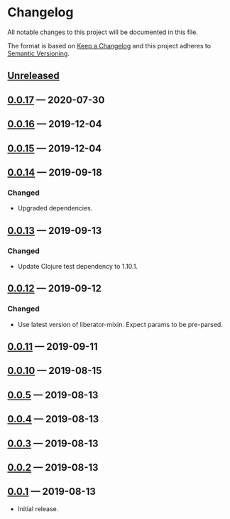 # Changelog

All notable changes to this project will be documented in this file.

The format is based on [Keep a Changelog](http://keepachangelog.com)
and this project adheres to [Semantic Versioning](http://semver.org/spec/v2.0.0.html).


## [Unreleased]

## [0.0.17] — 2020-07-30

## [0.0.16] — 2019-12-04

## [0.0.15] — 2019-12-04

## [0.0.14] — 2019-09-18
### Changed
- Upgraded dependencies.

## [0.0.13] — 2019-09-13
### Changed
- Update Clojure test dependency to 1.10.1.

## [0.0.12] — 2019-09-12
### Changed
- Use latest version of liberator-mixin. Expect params to be pre-parsed.

## [0.0.11] — 2019-09-11

## [0.0.10] — 2019-08-15

## [0.0.5] — 2019-08-13

## [0.0.4] — 2019-08-13

## [0.0.3] — 2019-08-13

## [0.0.2] — 2019-08-13

## [0.0.1] — 2019-08-13
- Initial release.


[0.0.1]: https://github.com/b-social/liberator-hal-events-resource/compare/0.0.0...0.0.1
[0.0.2]: https://github.com/b-social/liberator-hal-events-resource/compare/0.0.1...0.0.2
[0.0.3]: https://github.com/b-social/liberator-hal-events-resource/compare/0.0.2...0.0.3
[0.0.4]: https://github.com/b-social/liberator-hal-events-resource/compare/0.0.3...0.0.4
[0.0.5]: https://github.com/b-social/liberator-hal-events-resource/compare/0.0.4...0.0.5
[0.0.10]: https://github.com/b-social/liberator-hal-events-resource/compare/0.0.5...0.0.10
[0.0.11]: https://github.com/b-social/liberator-hal-events-resource/compare/0.0.10...0.0.11
[0.0.12]: https://github.com/b-social/liberator-hal-events-resource/compare/0.0.11...0.0.12
[0.0.13]: https://github.com/b-social/liberator-hal-events-resource/compare/0.0.12...0.0.13
[0.0.14]: https://github.com/b-social/liberator-hal-events-resource/compare/0.0.13...0.0.14
[0.0.15]: https://github.com/b-social/liberator-hal-events-resource/compare/0.0.14...0.0.15
[0.0.16]: https://github.com/b-social/liberator-hal-events-resource/compare/0.0.15...0.0.16
[0.0.17]: https://github.com/b-social/liberator-hal-events-resource/compare/0.0.16...0.0.17
[Unreleased]: https://github.com/b-social/liberator-hal-events-resource/compare/0.0.17...HEAD
